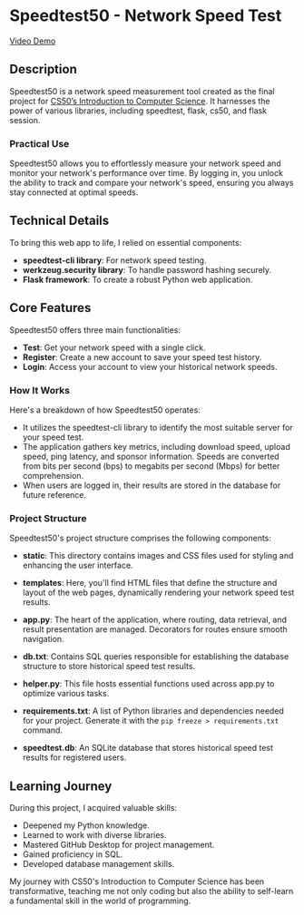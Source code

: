 # Speedtest50 - Network Speed Test

[Video Demo](https://youtu.be/pCiRFMbQ8D8)

## Description
Speedtest50 is a network speed measurement tool created as the final project for [CS50’s Introduction to Computer Science](https://cs50.harvard.edu/x/2022/). It harnesses the power of various libraries, including speedtest, flask, cs50, and flask session.

### Practical Use
Speedtest50 allows you to effortlessly measure your network speed and monitor your network's performance over time. By logging in, you unlock the ability to track and compare your network's speed, ensuring you always stay connected at optimal speeds.

## Technical Details
To bring this web app to life, I relied on essential components:

- **speedtest-cli library**: For network speed testing.
- **werkzeug.security library**: To handle password hashing securely.
- **Flask framework**: To create a robust Python web application.

## Core Features
Speedtest50 offers three main functionalities:

- **Test**: Get your network speed with a single click.
- **Register**: Create a new account to save your speed test history.
- **Login**: Access your account to view your historical network speeds.

### How It Works
Here's a breakdown of how Speedtest50 operates:

- It utilizes the speedtest-cli library to identify the most suitable server for your speed test.
- The application gathers key metrics, including download speed, upload speed, ping latency, and sponsor information. Speeds are converted from bits per second (bps) to megabits per second (Mbps) for better comprehension.
- When users are logged in, their results are stored in the database for future reference.

### Project Structure
Speedtest50's project structure comprises the following components:

- **static**: This directory contains images and CSS files used for styling and enhancing the user interface.

- **templates**: Here, you'll find HTML files that define the structure and layout of the web pages, dynamically rendering your network speed test results.

- **app.py**: The heart of the application, where routing, data retrieval, and result presentation are managed. Decorators for routes ensure smooth navigation.

- **db.txt**: Contains SQL queries responsible for establishing the database structure to store historical speed test results.

- **helper.py**: This file hosts essential functions used across app.py to optimize various tasks.

- **requirements.txt**: A list of Python libraries and dependencies needed for your project. Generate it with the `pip freeze > requirements.txt` command.

- **speedtest.db**: An SQLite database that stores historical speed test results for registered users.


## Learning Journey
During this project, I acquired valuable skills:

- Deepened my Python knowledge.
- Learned to work with diverse libraries.
- Mastered GitHub Desktop for project management.
- Gained proficiency in SQL.
- Developed database management skills.

My journey with CS50's Introduction to Computer Science has been transformative, teaching me not only coding but also the ability to self-learn a fundamental skill in the world of programming.
